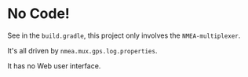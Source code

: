# No Code!
See in the `build.gradle`, this project only involves the `NMEA-multiplexer`.

It's all driven by `nmea.mux.gps.log.properties`.

It has no Web user interface.
